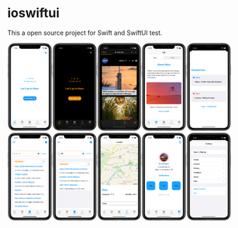# ioswiftui

This a open source project for Swift and SwiftUI test.



<center class="half"> 
    <img src = "images/Starios01.png" width = "20%"/><img src = "images/Starios02.png" width = "20%"/><img src = "images/Starios03.png" width = "20%"/><img src = "images/Starios04.png" width = "20%"/><img src = "images/Starios05.png" width = "20%"/><img src = "images/Starios06.png" width = "20%"/><img src = "images/Starios07.png" width = "20%"/><img src = "images/Starios08.png" width = "20%"/><img src = "images/Starios09.png" width = "20%"/><img src = "images/Starios10.png" width = "20%"/>
</center>

​	

